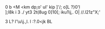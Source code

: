 0
 b <M
 <km  dp;o'
 uI'
 kip
 ]'/;
 o]L ?}0'l\
];l8k
i
3
./
yt3 2t(8ug 0]10[\; iku1\j,. O|
//.l21z"X;'










3
L? l'\u\j.,l. l
:?.0<jk BL